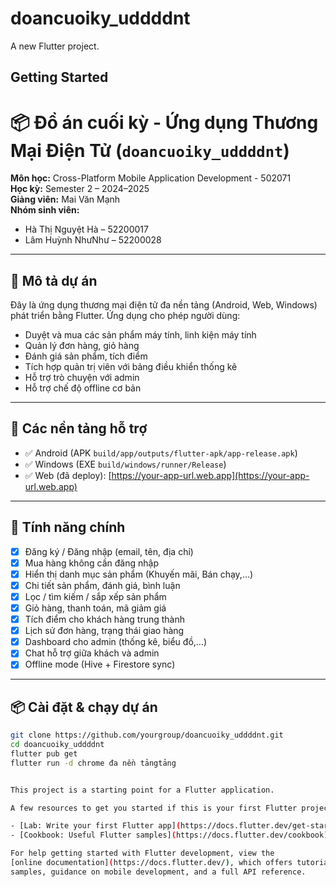 # doancuoiky_uddddnt

A new Flutter project.

## Getting Started
# 📦 Đồ án cuối kỳ - Ứng dụng Thương Mại Điện Tử (`doancuoiky_uddddnt`)

**Môn học:** Cross-Platform Mobile Application Development - 502071  
**Học kỳ:** Semester 2 – 2024–2025  
**Giảng viên:** Mai Văn Mạnh  
**Nhóm sinh viên:**  
- Hà Thị Nguyệt Hà – 52200017
- Lâm Huỳnh NhưNhư – 52200028

---

## 🚀 Mô tả dự án

Đây là ứng dụng thương mại điện tử đa nền tảng (Android, Web, Windows) phát triển bằng Flutter. Ứng dụng cho phép người dùng:
- Duyệt và mua các sản phẩm máy tính, linh kiện máy tính
- Quản lý đơn hàng, giỏ hàng
- Đánh giá sản phẩm, tích điểm
- Tích hợp quản trị viên với bảng điều khiển thống kê
- Hỗ trợ trò chuyện với admin
- Hỗ trợ chế độ offline cơ bản

---

## 📲 Các nền tảng hỗ trợ

- ✅ Android (APK `build/app/outputs/flutter-apk/app-release.apk`)
- ✅ Windows (EXE `build/windows/runner/Release`)
- ✅ Web (đã deploy): [https://your-app-url.web.app](https://your-app-url.web.app)

---

## 🧪 Tính năng chính

- [x] Đăng ký / Đăng nhập (email, tên, địa chỉ)
- [x] Mua hàng không cần đăng nhập
- [x] Hiển thị danh mục sản phẩm (Khuyến mãi, Bán chạy,...)
- [x] Chi tiết sản phẩm, đánh giá, bình luận
- [x] Lọc / tìm kiếm / sắp xếp sản phẩm
- [x] Giỏ hàng, thanh toán, mã giảm giá
- [x] Tích điểm cho khách hàng trung thành
- [x] Lịch sử đơn hàng, trạng thái giao hàng
- [x] Dashboard cho admin (thống kê, biểu đồ,...)
- [x] Chat hỗ trợ giữa khách và admin
- [x] Offline mode (Hive + Firestore sync)

---

## 📦 Cài đặt & chạy dự án

```bash
git clone https://github.com/yourgroup/doancuoiky_uddddnt.git
cd doancuoiky_uddddnt
flutter pub get
flutter run -d chrome đa nền tảngtảng


This project is a starting point for a Flutter application.

A few resources to get you started if this is your first Flutter project:

- [Lab: Write your first Flutter app](https://docs.flutter.dev/get-started/codelab)
- [Cookbook: Useful Flutter samples](https://docs.flutter.dev/cookbook)

For help getting started with Flutter development, view the
[online documentation](https://docs.flutter.dev/), which offers tutorials,
samples, guidance on mobile development, and a full API reference.
